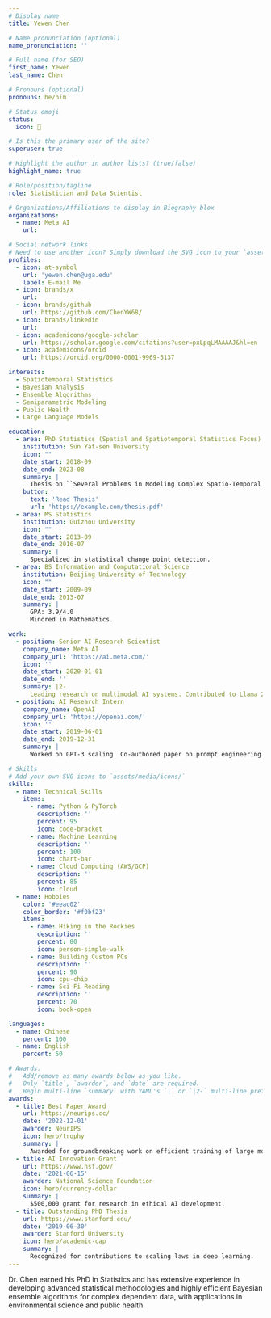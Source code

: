 ```yaml
---
# Display name
title: Yewen Chen

# Name pronunciation (optional)
name_pronunciation: ''

# Full name (for SEO)
first_name: Yewen
last_name: Chen

# Pronouns (optional)
pronouns: he/him

# Status emoji
status:
  icon: 🚀

# Is this the primary user of the site?
superuser: true

# Highlight the author in author lists? (true/false)
highlight_name: true

# Role/position/tagline
role: Statistician and Data Scientist

# Organizations/Affiliations to display in Biography blox
organizations:
  - name: Meta AI
    url: 

# Social network links
# Need to use another icon? Simply download the SVG icon to your `assets/media/icons/` folder.
profiles:
  - icon: at-symbol
    url: 'yewen.chen@uga.edu'
    label: E-mail Me
  - icon: brands/x
    url: 
  - icon: brands/github
    url: https://github.com/ChenYW68/
  - icon: brands/linkedin
    url: 
  - icon: academicons/google-scholar
    url: https://scholar.google.com/citations?user=pxLpqLMAAAAJ&hl=en
  - icon: academicons/orcid
    url: https://orcid.org/0000-0001-9969-5137

interests:
  - Spatiotemporal Statistics
  - Bayesian Analysis
  - Ensemble Algorithms
  - Semiparametric Modeling
  - Public Health
  - Large Language Models

education:
  - area: PhD Statistics (Spatial and Spatiotemporal Statistics Focus)
    institution: Sun Yat-sen University 
    icon: ""
    date_start: 2018-09
    date_end: 2023-08
    summary: |
      Thesis on ``Several Problems in Modeling Complex Spatio-Temporal Data''. Supervised by Prof. Hui Huang. Published more than ten peer-reviewed papers in mathematics, statistics, and epidemiology journals.
    button:
      text: 'Read Thesis'
      url: 'https://example.com/thesis.pdf'
  - area: MS Statistics
    institution: Guizhou University
    icon: ""
    date_start: 2013-09
    date_end: 2016-07
    summary: |
      Specialized in statistical change point detection.
  - area: BS Information and Computational Science
    institution: Beijing University of Technology
    icon: ""
    date_start: 2009-09
    date_end: 2013-07
    summary: |
      GPA: 3.9/4.0
      Minored in Mathematics.

work:
  - position: Senior AI Research Scientist
    company_name: Meta AI
    company_url: 'https://ai.meta.com/'
    icon: ''
    date_start: 2020-01-01
    date_end: ''
    summary: |2-
      Leading research on multimodal AI systems. Contributed to Llama 2 and other open-source models. 50+ citations in 3 years.
  - position: AI Research Intern
    company_name: OpenAI
    company_url: 'https://openai.com/'
    icon: ''
    date_start: 2019-06-01
    date_end: 2019-12-31
    summary: |
      Worked on GPT-3 scaling. Co-authored paper on prompt engineering.

# Skills
# Add your own SVG icons to `assets/media/icons/`
skills:
  - name: Technical Skills
    items:
      - name: Python & PyTorch
        description: ''
        percent: 95
        icon: code-bracket
      - name: Machine Learning
        description: ''
        percent: 100
        icon: chart-bar
      - name: Cloud Computing (AWS/GCP)
        description: ''
        percent: 85
        icon: cloud
  - name: Hobbies
    color: '#eeac02'
    color_border: '#f0bf23'
    items:
      - name: Hiking in the Rockies
        description: ''
        percent: 80
        icon: person-simple-walk
      - name: Building Custom PCs
        description: ''
        percent: 90
        icon: cpu-chip
      - name: Sci-Fi Reading
        description: ''
        percent: 70
        icon: book-open

languages:
  - name: Chinese
    percent: 100
  - name: English
    percent: 50

# Awards.
#   Add/remove as many awards below as you like.
#   Only `title`, `awarder`, and `date` are required.
#   Begin multi-line `summary` with YAML's `|` or `|2-` multi-line prefix and indent 2 spaces below.
awards:
  - title: Best Paper Award
    url: https://neurips.cc/
    date: '2022-12-01'
    awarder: NeurIPS
    icon: hero/trophy
    summary: |
      Awarded for groundbreaking work on efficient training of large models.
  - title: AI Innovation Grant
    url: https://www.nsf.gov/
    date: '2021-06-15'
    awarder: National Science Foundation
    icon: hero/currency-dollar
    summary: |
      $500,000 grant for research in ethical AI development.
  - title: Outstanding PhD Thesis
    url: https://www.stanford.edu/
    date: '2019-06-30'
    awarder: Stanford University
    icon: hero/academic-cap
    summary: |
      Recognized for contributions to scaling laws in deep learning.
---
```


 Dr. Chen earned his PhD in Statistics and has extensive experience in developing advanced statistical methodologies and highly efficient Bayesian ensemble algorithms for complex dependent data, with applications in environmental science and public health.

